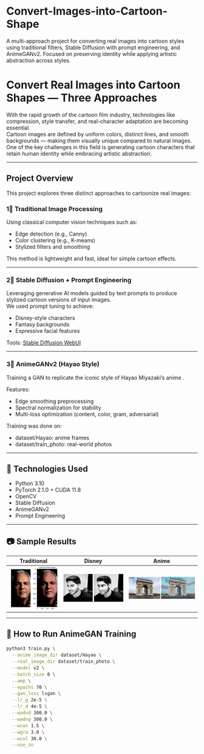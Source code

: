 # Convert-Images-into-Cartoon-Shape
A multi-approach project for converting real images into cartoon styles using traditional filters, Stable Diffusion with prompt engineering, and AnimeGANv2. Focused on preserving identity while applying artistic abstraction across styles.
# Convert Real Images into Cartoon Shapes — Three Approaches

With the rapid growth of the cartoon film industry, technologies like compression, style transfer, and real-character adaptation are becoming essential.  
Cartoon images are defined by uniform colors, distinct lines, and smooth backgrounds — making them visually unique compared to natural images.  
One of the key challenges in this field is generating cartoon characters that retain human identity while embracing artistic abstraction.

---

## Project Overview

This project explores three distinct approaches to cartoonize real images:

### 1⃣ Traditional Image Processing  
Using classical computer vision techniques such as:
- Edge detection (e.g., Canny)
- Color clustering (e.g., K-means)
- Stylized filters and smoothing

This method is lightweight and fast, ideal for simple cartoon effects.

---

### 2⃣ Stable Diffusion + Prompt Engineering  
Leveraging generative AI models guided by text prompts to produce stylized cartoon versions of input images.  
We used prompt tuning to achieve:
- Disney-style characters
- Fantasy backgrounds
- Expressive facial features

Tools: [Stable Diffusion WebUI](https://github.com/AUTOMATIC1111/stable-diffusion-webui)

---

### 3⃣ AnimeGANv2 (Hayao Style)  
Training a GAN to replicate the iconic style of  Hayao Miyazaki’s anime .

Features:
- Edge smoothing preprocessing
- Spectral normalization for stability
- Multi-loss optimization (content, color, gram, adversarial)

Training was done on:
- dataset/Hayao: anime frames
- dataset/train_photo: real-world photos

---

## 🧪 Technologies Used

- Python 3.10  
- PyTorch 2.1.0 + CUDA 11.8  
- OpenCV  
- Stable Diffusion  
- AnimeGANv2  
- Prompt Engineering

---

## :camera: Sample Results

| Traditional | Disney | Anime |
|-------------|--------|-------|
| ![Traditional](Traditional.png) | ![disney](disney.png) | ![AnimeHayo](AnimeHayo.png) |

---

## :rocket: How to Run AnimeGAN Training

```bash
python3 train.py \
  --anime_image_dir dataset/Hayao \
  --real_image_dir dataset/train_photo \
  --model v2 \
  --batch_size 8 \
  --amp \
  --epochs 70 \
  --gan_loss lsgan \
  --lr_g 2e-5 \
  --lr_d 4e-5 \
  --wadvd 300.0 \
  --wadvg 300.0 \
  --wcon 1.5 \
  --wgra 3.0 \
  --wcol 30.0 \
  --use_sn
